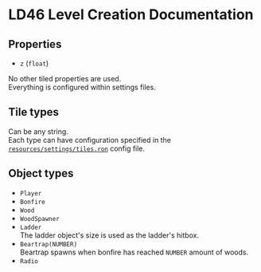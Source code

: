 # LD46 Level Creation Documentation
## Properties
- `z` (`float`)

No other tiled properties are used.  
Everything is configured within settings files.

## Tile types
Can be any string.  
Each type can have configuration specified in the  
[`resources/settings/tiles.ron`] config file.

## Object types
- `Player`
- `Bonfire`
- `Wood`
- `WoodSpawner`
- `Ladder`  
  The ladder object's size is used as the ladder's hitbox.
- `Beartrap(NUMBER)`  
  Beartrap spawns when bonfire has reached `NUMBER` amount of woods.
- `Radio`

[`resources/settings/tiles.ron`]: https://github.com/Noah2610/LD46/blob/master/resources/settings/tiles.ron
